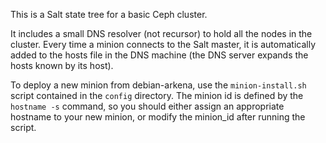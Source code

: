 This is a Salt state tree for a basic Ceph cluster.

It includes a small DNS resolver (not recursor) to hold all the nodes in the
cluster. Every time a minion connects to the Salt master, it is automatically
added to the hosts file in the DNS machine (the DNS server expands the hosts
known by its host).

To deploy a new minion from debian-arkena, use the `minion-install.sh` script
contained in the `config` directory. The minion id is defined by the
`hostname -s` command, so you should either assign an appropriate hostname to
your new minion, or modify the minion_id after running the script.
